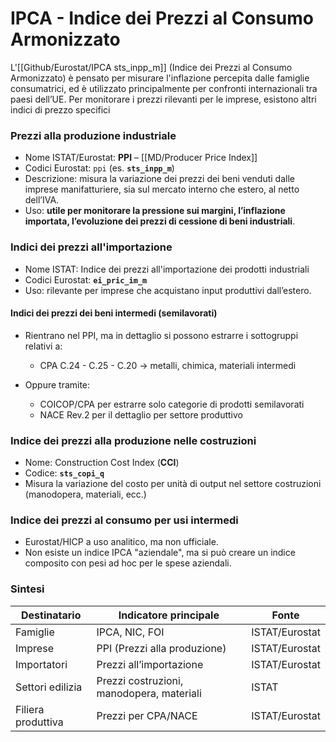 # IPCA - Indice dei Prezzi al Consumo Armonizzato

L'[[Github/Eurostat/IPCA sts_inpp_m]] (Indice dei Prezzi al Consumo Armonizzato) è pensato per misurare l'inflazione percepita dalle famiglie consumatrici, ed è utilizzato principalmente per confronti internazionali tra paesi dell’UE.
Per monitorare i prezzi rilevanti per le imprese, esistono altri indici di prezzo specifici

### Prezzi alla produzione industriale

- Nome ISTAT/Eurostat: **PPI** – [[MD/Producer Price Index]]
- Codici Eurostat: `ppi` (es. **`sts_inpp_m`**)
- Descrizione: misura la variazione dei prezzi dei beni venduti dalle imprese manifatturiere, sia sul mercato interno che estero, al netto dell’IVA.
- Uso: **utile per monitorare la pressione sui margini, l’inflazione importata, l’evoluzione dei prezzi di cessione di beni industriali**.

### Indici dei prezzi all'importazione

- Nome ISTAT: Indice dei prezzi all'importazione dei prodotti industriali
- Codici Eurostat: **`ei_pric_im_m`** 
- Uso: rilevante per imprese che acquistano input produttivi dall’estero.

#### Indici dei prezzi dei beni intermedi (semilavorati)

- Rientrano nel PPI, ma in dettaglio si possono estrarre i sottogruppi relativi a:
    - CPA C.24 - C.25 - C.20 → metalli, chimica, materiali intermedi
        
- Oppure tramite:
    - COICOP/CPA per estrarre solo categorie di prodotti semilavorati
    - NACE Rev.2 per il dettaglio per settore produttivo
        
### Indice dei prezzi alla produzione nelle costruzioni

- Nome: Construction Cost Index (**CCI**)
- Codice: **`sts_copi_q`**
- Misura la variazione del costo per unità di output nel settore costruzioni (manodopera, materiali, ecc.)
    
### Indice dei prezzi al consumo per usi intermedi

- Eurostat/HICP a uso analitico, ma non ufficiale.
- Non esiste un indice IPCA "aziendale", ma si può creare un indice composito con pesi ad hoc per le spese aziendali.
    
### Sintesi

|Destinatario|Indicatore principale|Fonte|
|---|---|---|
|Famiglie|IPCA, NIC, FOI|ISTAT/Eurostat|
|Imprese|PPI (Prezzi alla produzione)|ISTAT/Eurostat|
|Importatori|Prezzi all’importazione|ISTAT/Eurostat|
|Settori edilizia|Prezzi costruzioni, manodopera, materiali|ISTAT|
|Filiera produttiva|Prezzi per CPA/NACE|ISTAT/Eurostat|
